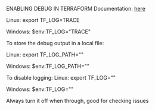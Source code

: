 ENABLING DEBUG IN TERRAFORM
Documentation: [here](https://developer.hashicorp.com/terraform/internals/debugging)

Linux: export TF_LOG=TRACE

Windows: $env:TF_LOG="TRACE"

To store the debug output in a local file:

Linux: export TF_LOG_PATH="<path to file to save to>"

Windows: $env:TF_LOG_PATH="<path to file to save to>"

To disable logging:
Linux: export TF_LOG=""

Windows: $env:TF_LOG=""

Always turn it off when through, good for checking issues


